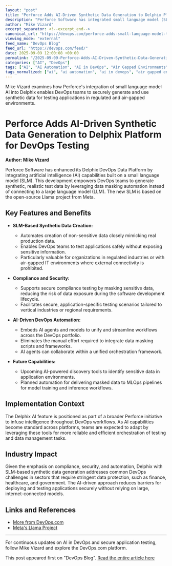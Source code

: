 ```yaml
---
layout: "post"
title: "Perforce Adds AI-Driven Synthetic Data Generation to Delphix Platform for DevOps Testing"
description: "Perforce Software has integrated small language model (SLM) AI capabilities into its Delphix platform, empowering DevOps teams to generate synthetic data for secure application testing. This feature supports data masking, automated compliance testing, and enables safe experimentation even in air-gapped or highly regulated environments. The SLM-based approach, leveraging technology from Meta's Llama project, allows development and operations to securely simulate real-world testing scenarios without exposing sensitive production data. Perforce intends to further extend these capabilities with AI-driven discovery and automated data delivery for MLOps pipelines."
author: "Mike Vizard"
excerpt_separator: <!--excerpt_end-->
canonical_url: "https://devops.com/perforce-adds-small-language-model-to-create-synthetic-data-for-app-testing/?utm_source=rss&utm_medium=rss&utm_campaign=perforce-adds-small-language-model-to-create-synthetic-data-for-app-testing"
viewing_mode: "external"
feed_name: "DevOps Blog"
feed_url: "https://devops.com/feed/"
date: 2025-09-09 12:00:08 +00:00
permalink: "/2025-09-09-Perforce-Adds-AI-Driven-Synthetic-Data-Generation-to-Delphix-Platform-for-DevOps-Testing.html"
categories: ["AI", "DevOps"]
tags: ["AI", "AI Automation", "AI in DevOps", "Air Gapped Environments", "Air Gapped IT Environments", "Application Testing", "Compliance", "Compliance Testing AI", "Data Masking", "Data Masking Automation", "Delphix", "DevOps", "DevOps AI", "Llama", "MLOps", "Perforce", "Posts", "Secure Application Testing", "Secure Testing", "Small Language Model", "Small Language Model (slm)", "Social Facebook", "Social LinkedIn", "Social X", "Synthetic Data", "Synthetic Data Testing"]
tags_normalized: ["ai", "ai automation", "ai in devops", "air gapped environments", "air gapped it environments", "application testing", "compliance", "compliance testing ai", "data masking", "data masking automation", "delphix", "devops", "devops ai", "llama", "mlops", "perforce", "posts", "secure application testing", "secure testing", "small language model", "small language model slm", "social facebook", "social linkedin", "social x", "synthetic data", "synthetic data testing"]
---
```


Mike Vizard examines how Perforce's integration of small language model AI into Delphix enables DevOps teams to securely generate and use synthetic data for testing applications in regulated and air-gapped environments.<!--excerpt_end-->

# Perforce Adds AI-Driven Synthetic Data Generation to Delphix Platform for DevOps Testing

**Author: Mike Vizard**

Perforce Software has enhanced its Delphix DevOps Data Platform by integrating artificial intelligence (AI) capabilities built on a small language model (SLM). This development empowers DevOps teams to generate synthetic, realistic test data by leveraging data masking automation instead of connecting to a large language model (LLM). The new SLM is based on the open-source Llama project from Meta.

## Key Features and Benefits

- **SLM-Based Synthetic Data Creation:**
  - Automates creation of non-sensitive data closely mimicking real production data.
  - Enables DevOps teams to test applications safely without exposing sensitive information.
  - Particularly valuable for organizations in regulated industries or with air-gapped IT environments where external connectivity is prohibited.

- **Compliance and Security:**
  - Supports secure compliance testing by masking sensitive data, reducing the risk of data exposure during the software development lifecycle.
  - Facilitates secure, application-specific testing scenarios tailored to vertical industries or regional requirements.

- **AI-Driven DevOps Automation:**
  - Embeds AI agents and models to unify and streamline workflows across the DevOps portfolio.
  - Eliminates the manual effort required to integrate data masking scripts and frameworks.
  - AI agents can collaborate within a unified orchestration framework.

- **Future Capabilities:**
  - Upcoming AI-powered discovery tools to identify sensitive data in application environments.
  - Planned automation for delivering masked data to MLOps pipelines for model training and inference workflows.

## Implementation Context

The Delphix AI feature is positioned as part of a broader Perforce initiative to infuse intelligence throughout DevOps workflows. As AI capabilities become standard across platforms, teams are expected to adapt by leveraging these tools for more reliable and efficient orchestration of testing and data management tasks.

## Industry Impact

Given the emphasis on compliance, security, and automation, Delphix with SLM-based synthetic data generation addresses common DevOps challenges in sectors that require stringent data protection, such as finance, healthcare, and government. The AI-driven approach reduces barriers for deploying and testing applications securely without relying on large, internet-connected models.

## Links and References

- [More from DevOps.com](https://devops.com/perforce-adds-small-language-model-to-create-synthetic-data-for-app-testing/)
- [Meta's Llama Project](https://ai.meta.com/llama/)

---

For continuous updates on AI in DevOps and secure application testing, follow Mike Vizard and explore the DevOps.com platform.

This post appeared first on "DevOps Blog". [Read the entire article here](https://devops.com/perforce-adds-small-language-model-to-create-synthetic-data-for-app-testing/?utm_source=rss&utm_medium=rss&utm_campaign=perforce-adds-small-language-model-to-create-synthetic-data-for-app-testing)
